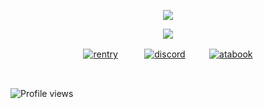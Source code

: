 <p align="center">
  <img src="https://files.catbox.moe/84wxxv.gif" />
</p>

<p align="center">
  <img src="https://files.catbox.moe/hdf6vw.png" />
</p>

<p align="center"
  
[![rentry](https://files.catbox.moe/q2efqv.png)](https://rentry.co/sherlocks)⠀⠀ 　 [![discord](https://files.catbox.moe/dhxa4y.png)](https://discordid.netlify.app/?id=794646333821681674)⠀  ⠀　[![atabook](https://files.catbox.moe/82wx70.png)](https://moriarty.atabook.org/)

<br>

![Profile views](https://komarev.com/ghpvc/?username=cupidscharm&color=201818&label=sinners&style=plastic)
